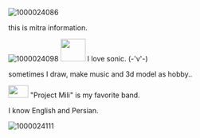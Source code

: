 ![1000024086](https://github.com/user-attachments/assets/32831f60-ca05-4d8c-923d-3c042a5023a5)

this is mitra information.

![1000024098](https://github.com/user-attachments/assets/fc296129-5f44-4bae-9adc-cf1836db2165)
<img src="https://github.com/user-attachments/assets/43f4f10a-03dc-476d-9161-b6656a2c28e4" width="50" height="45"/> I love sonic. (-'v'-)

sometimes I draw, make music and 3d model as hobby..

<img src="https://github.com/user-attachments/assets/554492bc-4174-4f2a-abc2-701d7f07ca52" width="40" height="25"/> "Project Mili" is my favorite band.

I know English and Persian.

![1000024111](https://github.com/user-attachments/assets/5e1676c6-7a22-4068-9abc-2b5b3f99eed3)
